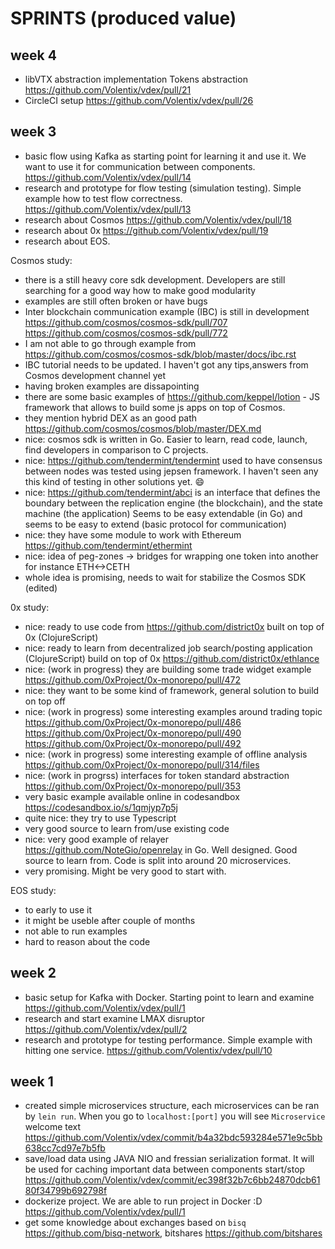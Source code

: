 # SPRINTS (produced value)

## week 4

- libVTX abstraction implementation
Tokens abstraction https://github.com/Volentix/vdex/pull/21
- CircleCI setup
https://github.com/Volentix/vdex/pull/26

## week 3
- basic flow using Kafka as starting point for learning it and use it. We want to use it for communication between components.
https://github.com/Volentix/vdex/pull/14
- research and prototype for flow testing (simulation testing). Simple example how to test flow correctness.
https://github.com/Volentix/vdex/pull/13
- research about Cosmos
https://github.com/Volentix/vdex/pull/18
- research about 0x
https://github.com/Volentix/vdex/pull/19
- research about EOS. 

Cosmos study:
- there is a still heavy core sdk development. Developers are still searching for a good way how to make good modularity
- examples are still often broken or have bugs
- Inter blockchain communication example (IBC) is still in development
https://github.com/cosmos/cosmos-sdk/pull/707
https://github.com/cosmos/cosmos-sdk/pull/772
- I am not able to go through example from https://github.com/cosmos/cosmos-sdk/blob/master/docs/ibc.rst
- IBC tutorial needs to be updated. I haven't got any tips,answers from Cosmos development channel yet
- having broken examples are dissapointing
- there are some basic examples of https://github.com/keppel/lotion - JS framework that allows to build some js apps on top of Cosmos.
- they mention hybrid DEX as an good path https://github.com/cosmos/cosmos/blob/master/DEX.md
- nice: cosmos sdk is written in Go. Easier to learn, read code, launch, find developers in comparison to C projects.
- nice: https://github.com/tendermint/tendermint used to have consensus between nodes was tested using jepsen framework. 
I haven't seen any this kind of testing in other solutions yet. :smile:
- nice: https://github.com/tendermint/abci is an interface that defines the boundary between the replication engine (the blockchain), and the state machine (the application) Seems to be easy extendable (in Go)
and seems to be easy to extend (basic protocol for communication)
- nice: they have some module to work with Ethereum https://github.com/tendermint/ethermint
- nice: idea of peg-zones -> bridges for wrapping one token into another for instance ETH<->CETH
- whole idea is promising, needs to wait for stabilize the Cosmos SDK (edited)

0x study:
- nice: ready to use code from https://github.com/district0x built on top of 0x (ClojureScript)
- nice: ready to learn from decentralized job search/posting application (ClojureScript) build on top of 0x 
https://github.com/district0x/ethlance
- nice: (work in progress) they are building some trade widget example https://github.com/0xProject/0x-monorepo/pull/472
- nice: they want to be some kind of framework, general solution to build on top off
- nice: (work in progress) some interesting examples around trading topic
https://github.com/0xProject/0x-monorepo/pull/486
https://github.com/0xProject/0x-monorepo/pull/490
https://github.com/0xProject/0x-monorepo/pull/492
- nice: (work in progress) some interesting example of offline analysis
https://github.com/0xProject/0x-monorepo/pull/314/files
- nice: (work in progrss) interfaces for token standard abstraction
https://github.com/0xProject/0x-monorepo/pull/353
- very basic example available online in codesandbox https://codesandbox.io/s/1qmjyp7p5j
- quite nice: they try to use Typescript
- very good source to learn from/use existing code
- nice: very good example of relayer https://github.com/NoteGio/openrelay in Go. Well designed.
Good source to learn from. Code is split into around 20 microservices.
- very promising. Might be very good to start with.

EOS study:
- to early to use it
- it might be useble after couple of months
- not able to run examples
- hard to reason about the code

## week 2

- basic setup for Kafka with Docker. Starting point to learn and examine
https://github.com/Volentix/vdex/pull/1
- research and start examine LMAX disruptor 
https://github.com/Volentix/vdex/pull/2
- research and prototype for testing performance. Simple example with hitting one service.
https://github.com/Volentix/vdex/pull/10

## week 1

- created simple microservices structure, each microservices can be ran by ```lein run```. When you go to ```localhost:[port]``` you will see `Microservice` welcome text
https://github.com/Volentix/vdex/commit/b4a32bdc593284e571e9c5bb638cc7cd97e7b5fb
- save/load data using JAVA NIO and fressian serialization format. It will be used for caching important data between components start/stop
https://github.com/Volentix/vdex/commit/ec398f32b7c6bb24870dcb6180f34799b692798f
- dockerize project. We are able to run project in Docker :D
https://github.com/Volentix/vdex/pull/1
- get some knowledge about exchanges based on `bisq` https://github.com/bisq-network, bitshares https://github.com/bitshares
